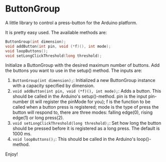 ButtonGroup
===========

A little library to control a press-button for the Arduino platform.

It is pretty easy used. The available methods are:

``` cpp
ButtonGroup(int dimension);
void addButton(int pin, void (*f)(), int mode);
void loopButtons();
void setLongClickThreshold(long threshold);
```

Initialize a ButtonGroup with the desired maximum number of buttons.
Add the buttons you want to use in the setup() method. The inputs are:

1. ```ButtonGroup(int dimension);```: Initialized a new ButtonGroup instance with a capacity specified by dimension.
2. ```void addButton(int pin, void (*f)(), int mode);```: Adds a button. This should be called in the Arduino's setup()-method. pin is the input pin-number (it will register the pinMode for you); f is the function to be called when a button press is registered; mode is the type of press the button will respond to, there are three modes: falling edge(0), rising edge(1) or long press(2).
3. ```void setLongClickThreshold(long threshold);```: Set how long the button should be pressed before it is registered as a long press. The default is 1000 ms.
4. ```void loopButtons();```: This should be called in the Arduino's loop()-method.

Enjoy!


